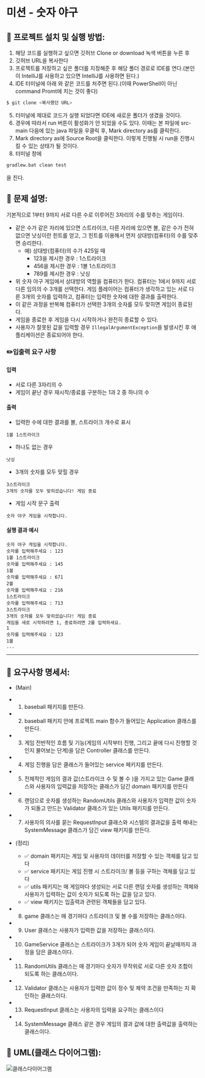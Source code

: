 # 미션 - 숫자 야구

## 🚀 프로젝트 설치 및 실행 방법:

1. 해당 코드를 실행하고 싶으면 깃허브 Clone or download 녹색 버튼을 누른 후
2. 깃허브 URL을 복사한다
3. 프로젝트를 저장하고 싶은 폴더를 지정해준 후 해당 폴더 경로로 IDE를 연다.(본인이 IntelliJ를 사용하고 있으면 IntelliJ를 사용하면 된다.)
4. IDE 터미널에 아래 와 같은 코드를 처주면 된다.(이때 PowerShell이 아닌 command Promt에 치는 것이 좋다)

```bash
$ git clone <복사했던 URL>
```

5. 터미널에 제대로 코드가 실행 되었다면 IDE에 새로운 폴더가 생겼을 것이다.
6. 경우에 따라서 run 버튼이 활성화가 안 되었을 수도 있다. 이때는 본 파일에 src-main 다음에 있는 java 파일을 우클릭 후, Mark directory as를 클릭한다.
7. Mark directory as에 Source Root을 클릭한다. 이렇게 진행될 시 run을 진행시킬 수 있는 상태가 될 것이다.
8. 터미널 창에

```bash
gradlew.bat clean test
```
을 친다.

## 📮 문제 설명:

기본적으로 1부터 9까지 서로 다른 수로 이루어진 3자리의 수를 맞추는 게임이다.

- 같은 수가 같은 자리에 있으면 스트라이크, 다른 자리에 있으면 볼, 같은 수가 전혀 없으면 낫싱이란 힌트를 얻고, 그 힌트를 이용해서 먼저 상대방(컴퓨터)의 수를 맞추면 승리한다.
    - 예) 상대방(컴퓨터)의 수가 425일 때
        - 123을 제시한 경우 : 1스트라이크
        - 456을 제시한 경우 : 1볼 1스트라이크
        - 789를 제시한 경우 : 낫싱
- 위 숫자 야구 게임에서 상대방의 역할을 컴퓨터가 한다. 컴퓨터는 1에서 9까지 서로 다른 임의의 수 3개를 선택한다. 게임 플레이어는 컴퓨터가 생각하고 있는 서로 다른 3개의 숫자를 입력하고, 컴퓨터는 입력한 숫자에 대한
  결과를 출력한다.
- 이 같은 과정을 반복해 컴퓨터가 선택한 3개의 숫자를 모두 맞히면 게임이 종료된다.
- 게임을 종료한 후 게임을 다시 시작하거나 완전히 종료할 수 있다.
- 사용자가 잘못된 값을 입력할 경우 `IllegalArgumentException`을 발생시킨 후 애플리케이션은 종료되어야 한다.

### ✏️입출력 요구 사항

#### 입력

- 서로 다른 3자리의 수
- 게임이 끝난 경우 재시작/종료를 구분하는 1과 2 중 하나의 수

#### 출력

- 입력한 수에 대한 결과를 볼, 스트라이크 개수로 표시

```
1볼 1스트라이크
```

- 하나도 없는 경우

```
낫싱
```

- 3개의 숫자를 모두 맞힐 경우

```
3스트라이크
3개의 숫자를 모두 맞히셨습니다! 게임 종료
```

- 게임 시작 문구 출력

```
숫자 야구 게임을 시작합니다.
``` 

#### 실행 결과 예시

```
숫자 야구 게임을 시작합니다.
숫자를 입력해주세요 : 123
1볼 1스트라이크
숫자를 입력해주세요 : 145
1볼
숫자를 입력해주세요 : 671
2볼
숫자를 입력해주세요 : 216
1스트라이크
숫자를 입력해주세요 : 713
3스트라이크
3개의 숫자를 모두 맞히셨습니다! 게임 종료
게임을 새로 시작하려면 1, 종료하려면 2를 입력하세요.
1
숫자를 입력해주세요 : 123
1볼
...
```

---

## 🎯 요구사항 명세서:

- (Main)

- 1. baseball 패키지를 만든다.
- 2. baseball 패키지 안에 프로젝트 main 함수가 들어있는 Application 클래스를 만든다.
- 3. 게임 전반적인 흐름 및 기능(게임의 시작부터 진행, 그리고 끝에 다시 진행할 것인지 물어보는 단계)을 담은 Controller 클래스를 만든다.
- 4. 게임 진행을 담은 클래스가 들어있는 service 페키지를 만든다. 
- 5. 전체적인 게임의 결과 값(스트라이크 수 및 볼 수 )을 가지고 있는 Game 클래스와 사용자의 입력값을 저장하는 클래스가 담긴 domain 패키지를 만든다
- 6. 랜덤으로 숫자를 생성하는 RandomUtils 클래스와 사용자가 입력한 값이 숫자가 되돌고 만드는 Validator 클래스가 있는 Utils 패키지를 만든다.
- 7. 사용자의 의사를 묻는 RequestInput 클래스와 시스템의 결과값을 출력 해내는 SystemMessage 클래스가 담긴 view 패키지를 만든다.

- (정리) 
    - ✅ domain 패키지는 게임 및 사용자의 데이터를 저장할 수 있는 객체를 담고 있다
    - ✅ service 패키지는 게임 진행 시 스트라이크/ 볼 등을 구하는 객체를 담고 있다
    - ✅ utils 패키지는 매 게임마다 생성되는 서로 다른 랜덤 숫자를 생성하는 객체와 사용자가 입력하는 값이 숫자가 되도록 하는 값을 담고 있다.
    - ✅ view 패키지는 입출력과 관련된 객체들을 담고 있다.

- 8. game 클래스는 매 경기마다 스트라이크 및 볼 수를 저장하는 클래스이다.
- 9. User 클래스는 사용자가 입력한 값을 저장하는 클래스이다.

- 10. GameService 클래스는 스트라이크가 3개가 되어 숫자 게임이 끝날때까지 과정을 담은 클래스이다.
- 11. RandomUtils 클래스는 매 경기마다 숫자가 무작위로 서로 다른 숫자 조합이 되도록 하는 클래스이다.
- 12. Validator 클래스는 사용자가 입력한 값이 정수 및 제약 조건을 만족하는 지 확인하는 클래스이다.

- 13. RequestInput 클래스는 사용자의 입력을 요구하는 클래스이다
- 14. SystemMessage 클래스 같은 경우 게임의 결과 값에 대한 출력값을 출력하는 클래스이다.
 
## 📜 UML(클래스 다이어그램):

![클래스다이어그램]('./우테코1주차.drawio.png')


